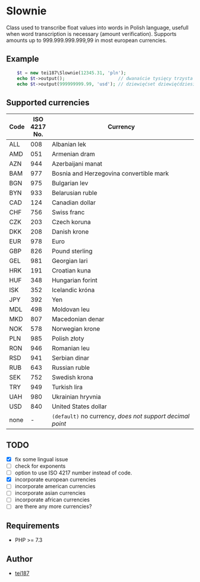 # Slownie
Class used to transcribe float values into words in Polish language, usefull when word transcription is necessary (amount verification). Supports amounts up to 999.999.999.999,99 in most european currencies.

## Example
```php
    $t = new tei187\Slownie(12345.31, 'pln');
    echo $t->output();                    // dwanaście tysięcy trzysta czterdzieści pięć złotych, trzydzieści jeden groszy
    echo $t->output(999999999.99, 'usd'); // dziewięćset dziewięćdziesiąt dziewięć milionów dziewięćset dziewięćdziesiąt dziewięć tysięcy dziewięćset dziewięćdziesiąt dziewięć dolarów, dziewięćdziesiąt dziewięć centów
```

## Supported currencies
| Code | ISO<br>4217<br>No.  | Currency                                                  |
|------|---------------------|-----------------------------------------------------------|
| ALL  | 008                 | Albanian lek                                              |
| AMD  | 051                 | Armenian dram                                             |
| AZN  | 944                 | Azerbaijani manat                                         |
| BAM  | 977                 | Bosnia and Herzegovina convertible mark                   |
| BGN  | 975                 | Bulgarian lev                                             |
| BYN  | 933                 | Belarusian ruble                                          |
| CAD  | 124                 | Canadian dollar                                           |
| CHF  | 756                 | Swiss franc                                               |
| CZK  | 203                 | Czech koruna                                              |
| DKK  | 208                 | Danish krone                                              |
| EUR  | 978                 | Euro                                                      |
| GBP  | 826                 | Pound sterling                                            |
| GEL  | 981                 | Georgian lari                                             |
| HRK  | 191                 | Croatian kuna                                             |
| HUF  | 348                 | Hungarian forint                                          |
| ISK  | 352                 | Icelandic króna                                           |
| JPY  | 392                 | Yen                                                       |
| MDL  | 498                 | Moldovan leu                                              |
| MKD  | 807                 | Macedonian denar                                          |
| NOK  | 578                 | Norwegian krone                                           |
| PLN  | 985                 | Polish złoty                                              |
| RON  | 946                 | Romanian leu                                              |
| RSD  | 941                 | Serbian dinar                                             |
| RUB  | 643                 | Russian ruble                                             |
| SEK  | 752                 | Swedish krona                                             |
| TRY  | 949                 | Turkish lira                                              |
| UAH  | 980                 | Ukrainian hryvnia                                         |
| USD  | 840                 | United States dollar                                      |
| none | -                   | `(default)` no currency, *does not support decimal point* |

## TODO
- [x] fix some lingual issue
- [ ] check for exponents
- [ ] option to use ISO 4217 number instead of code.
- [x] incorporate european currencies
- [ ] incorporate american currencies
- [ ] incorporate asian currencies
- [ ] incorporate african currencies
- [ ] are there any more currencies?

## Requirements
- PHP >= 7.3

## Author
- [tei187](mailto:bonk.piotr@gmail.com)
